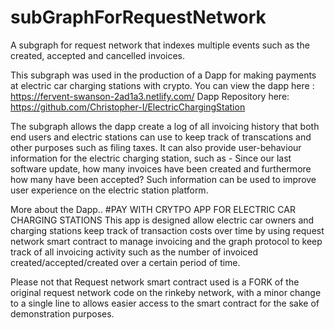 # subGraphForRequestNetwork
A subgraph for request network that indexes multiple events such as the created, accepted and cancelled invoices.

This subgraph was used in the production of a Dapp for making payments at electric car charging stations with crypto.
You can view the dapp here : https://fervent-swanson-2ad1a3.netlify.com/
Dapp Repository here: https://github.com/Christopher-I/ElectricChargingStation

The subgraph allows the dapp create a log of all invoicing history that both end users and electric stations can use to keep track of transcations and other purposes such as filing taxes.
It can also provide user-behaviour information for the electric charging station, such as - Since our last software update, how many invoices have been created and furthermore how many have been accepted? Such information can be used to improve user experience on the electric station platform.

More about the Dapp..
#PAY WITH CRYTPO APP FOR ELECTRIC CAR CHARGING STATIONS This app is designed allow electric car owners and charging stations 
keep track of transaction costs over time by using request network smart contract to manage invoicing and the graph protocol 
to keep track of all invoicing activity such as the number of invoiced created/accepted/created over a certain period of time.

Please not that Request network smart contract used is a FORK of the original request network code on the rinkeby network, with a minor change to a 
single line to allows easier access to the smart contract for the sake of demonstration purposes.


